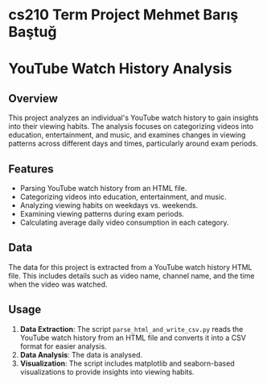 # cs210 Term Project Mehmet Barış Baştuğ
# YouTube Watch History Analysis

## Overview
This project analyzes an individual's YouTube watch history to gain insights into their viewing habits. The analysis focuses on categorizing videos into education, entertainment, and music, and examines changes in viewing patterns across different days and times, particularly around exam periods.

## Features
- Parsing YouTube watch history from an HTML file.
- Categorizing videos into education, entertainment, and music.
- Analyzing viewing habits on weekdays vs. weekends.
- Examining viewing patterns during exam periods.
- Calculating average daily video consumption in each category.

## Data
The data for this project is extracted from a YouTube watch history HTML file. This includes details such as video name, channel name, and the time when the video was watched.

## Usage
1. **Data Extraction**: The script `parse_html_and_write_csv.py` reads the YouTube watch history from an HTML file and converts it into a CSV format for easier analysis.
2. **Data Analysis**: The data is analysed.
3. **Visualization**: The script includes matplotlib and seaborn-based visualizations to provide insights into viewing habits.
